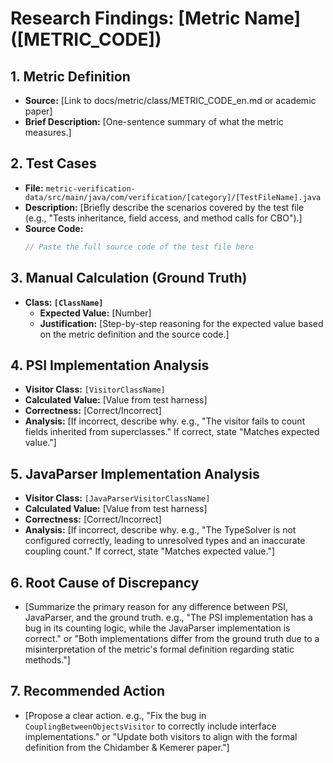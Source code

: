 # Research Findings: [Metric Name] ([METRIC_CODE])

## 1. Metric Definition
   - **Source:** [Link to docs/metric/class/METRIC_CODE_en.md or academic paper]
   - **Brief Description:** [One-sentence summary of what the metric measures.]

## 2. Test Cases
   - **File:** `metric-verification-data/src/main/java/com/verification/[category]/[TestFileName].java`
   - **Description:** [Briefly describe the scenarios covered by the test file (e.g., "Tests inheritance, field access, and method calls for CBO").]
   - **Source Code:**
     ```java
     // Paste the full source code of the test file here
     ```

## 3. Manual Calculation (Ground Truth)
   - **Class: `[ClassName]`**
     - **Expected Value:** [Number]
     - **Justification:** [Step-by-step reasoning for the expected value based on the metric definition and the source code.]

## 4. PSI Implementation Analysis
   - **Visitor Class:** `[VisitorClassName]`
   - **Calculated Value:** [Value from test harness]
   - **Correctness:** [Correct/Incorrect]
   - **Analysis:** [If incorrect, describe why. e.g., "The visitor fails to count fields inherited from superclasses." If correct, state "Matches expected value."]

## 5. JavaParser Implementation Analysis
   - **Visitor Class:** `[JavaParserVisitorClassName]`
   - **Calculated Value:** [Value from test harness]
   - **Correctness:** [Correct/Incorrect]
   - **Analysis:** [If incorrect, describe why. e.g., "The TypeSolver is not configured correctly, leading to unresolved types and an inaccurate coupling count." If correct, state "Matches expected value."]

## 6. Root Cause of Discrepancy
   - [Summarize the primary reason for any difference between PSI, JavaParser, and the ground truth. e.g., "The PSI implementation has a bug in its counting logic, while the JavaParser implementation is correct." or "Both implementations differ from the ground truth due to a misinterpretation of the metric's formal definition regarding static methods."]

## 7. Recommended Action
   - [Propose a clear action. e.g., "Fix the bug in `CouplingBetweenObjectsVisitor` to correctly include interface implementations." or "Update both visitors to align with the formal definition from the Chidamber & Kemerer paper."]
